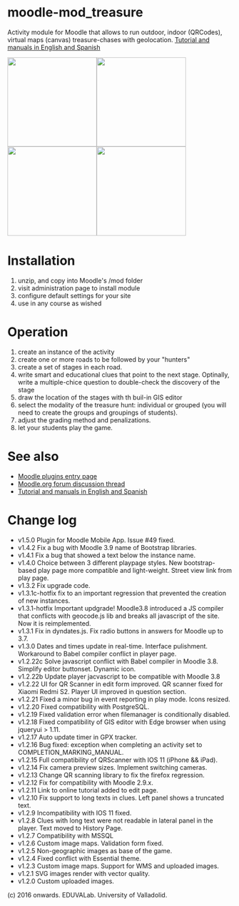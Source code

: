 # moodle-mod_treasure
Activity module for Moodle that allows to run outdoor, indoor (QRCodes), virtual maps (canvas) treasure-chases with geolocation. [Tutorial and manuals in English and Spanish](https://juacas.github.io/moodle-mod_treasurehunt/)

<img src="http://juacas.github.io/moodle-mod_treasurehunt/assets/images/main-1100x733.jpg" height="200"><img src="http://juacas.github.io/moodle-mod_treasurehunt/assets/images/send-location.gif" height="200"><img src="http://juacas.github.io/moodle-mod_treasurehunt/assets/images/user-progress-800x533.png" height="200"><img src="http://juacas.github.io/moodle-mod_treasurehunt/assets/images/users-800x533.jpg" height="200">

Installation
=============

1. unzip, and copy into Moodle's /mod folder
2. visit administration page to install module
3. configure default settings for your site
4. use in any course as wished


Operation
==========

1. create an instance of the activity
2. create one or more roads to be followed by your "hunters"
3. create a set of stages in each road.
4. write smart and educational clues that point to the next stage. Optinally, write a multiple-chice question to double-check the discovery of the stage
5. draw the location of the stages with th buil-in GIS editor
6. select the modality of the treasure hunt: individual or grouped (you will need to create the groups and groupings of students).
7. adjust the grading method and penalizations.
8. let your students play the game.


See also
=========

 - [Moodle plugins entry page](http://moodle.org/plugins/view.php?plugin=mod_treasurehunt)
 - [Moodle.org forum discussion thread](https://moodle.org/mod/forum/discuss.php?d=354875)
 - [Tutorial and manuals in English and Spanish](https://juacas.github.io/moodle-mod_treasurehunt/)

Change log
==========
 - v1.5.0 Plugin for Moodle Mobile App. Issue #49 fixed.
 - v1.4.2 Fix a bug with Moodle 3.9 name of Bootstrap libraries.
 - v1.4.1 Fix a bug that showed a text below the instance name.
 - v1.4.0 Choice between 3 different playpage styles. New bootstrap-based play page more compatible and light-weight. Street view link from play page.
 - v1.3.2 Fix upgrade code.
 - v1.3.1c-hotfix fix to an important regression that prevented the creation of new instances.
 - v1.3.1-hotfix Important updgrade! Moodle3.8 introduced a JS compiler that conflicts with geocode.js lib and breaks all javascript of the site. Now it is reimplemented.
 - v1.3.1 Fix in dyndates.js. Fix radio buttons in answers for Moodle up to 3.7.
 - v1.3.0 Dates and times update in real-time. Interface pulishment. Workaround to Babel compiler conflict in player page.
 - v1.2.22c Solve javascript conflict with Babel compiler in Moodle 3.8. Simplify editor buttonset. Dynamic icon.
 - v1.2.22b Update player jacvascript to be compatible with Moodle 3.8
 - v1.2.22 UI for QR Scanner in edit form improved. QR scanner fixed for Xiaomi Redmi S2. Player UI improved in question section.
 - v1.2.21 Fixed a minor bug in event reporting in play mode. Icons resized.
 - v1.2.20 Fixed compatibility with PostgreSQL.
 - v1.2.19 Fixed validation error when filemanager is conditionally disabled.
 - v1.2.18 Fixed compatibility of GIS editor with Edge browser when using jqueryui > 1.11.
 - v1.2.17 Auto update timer in GPX tracker.
 - v1.2.16 Bug fixed: exception when completing an activity set to COMPLETION_MARKING_MANUAL.
 - v1.2.15 Full compatibility of QRScanner with IOS 11 (iPhone && iPad).
 - v1.2.14 Fix camera preview sizes. Implement switching cameras.
 - v1.2.13 Change QR scanning library to fix the firefox regression.
 - v1.2.12 Fix for compatibility with Moodle 2.9.x.
 - v1.2.11 Link to online tutorial added to edit page.
 - v1.2.10 Fix support to long texts in clues. Left panel shows a truncated text.
 - v1.2.9 Incompatibility with IOS 11 fixed.
 - v1.2.8 Clues with long text were not readable in lateral panel in the player. Text moved to History Page.
 - v1.2.7 Compatibility with MSSQL
 - v1.2.6 Custom image maps. Validation form fixed.
 - v1.2.5 Non-geographic images as base of the game.
 - v1.2.4 Fixed conflict with Essential theme.
 - v1.2.3 Custom image maps. Support for WMS and uploaded images.
 - v1.2.1 SVG images render with vector quality.
 - v1.2.0 Custom uploaded images.

(c) 2016 onwards. EDUVALab. University of Valladolid.
